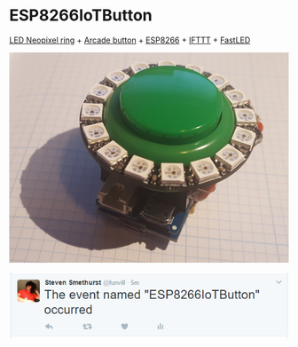 # ESP8266IoTButton
[LED Neopixel ring](https://www.adafruit.com/product/1463) + [Arcade button](https://www.adafruit.com/products/475) + [ESP8266](https://www.adafruit.com/products/2471) + [IFTTT](https://ifttt.com/discover) + [FastLED](http://fastled.io/)

![Button](/public/button.png?raw=true "ESP8266 IoT Button")

![Tweet](/public/tweet.png?raw=true "Ouput tweet")